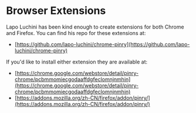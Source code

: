 # Browser Extensions

Lapo Luchini has been kind enough to create extensions for both Chrome and
Firefox. You can find his repo for these extensions at:

- [https://github.com/lapo-luchini/chrome-pinry](https://github.com/lapo-luchini/chrome-pinry)

If you'd like to install either extension they are available at:

- [https://chrome.google.com/webstore/detail/pinry-chrome/pcbmmomiecgodaaffdgfeclomnjnmhin](https://chrome.google.com/webstore/detail/pinry-chrome/pcbmmomiecgodaaffdgfeclomnjnmhin)
- [https://addons.mozilla.org/zh-CN/firefox/addon/pinry/](https://addons.mozilla.org/zh-CN/firefox/addon/pinry/)
